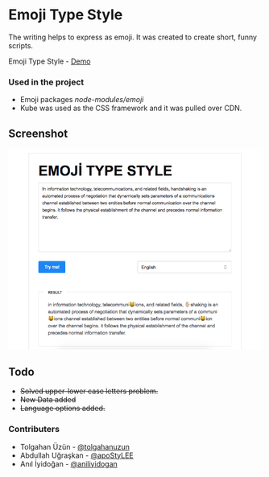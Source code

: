# Emoji Type Style

The writing helps to express as emoji. It was created to create short, funny scripts.

Emoji Type Style - [Demo](http://tolgahanuzun.com/emoji/index.html)

### Used in the project
- Emoji packages *node-modules/emoji* 
- Kube was used as the CSS framework and it was pulled over CDN.


## Screenshot

![Emoji](./img/emoji.png)

## Todo
- ~~Solved upper-lower case letters problem.~~
- ~~New Data added~~
- ~~Language options added.~~

### Contributers
- Tolgahan Üzün - [@tolgahanuzun](https://github.com/tolgahanuzun) 
- Abdullah Uğraşkan - [@apoStyLEE](https://github.com/apoStyLEE) 
- Anıl İyidoğan - [@aniliyidogan](https://github.com/aniliyidogan) 